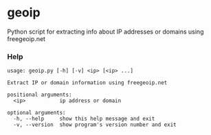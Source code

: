 # geoip
Python script for extracting info about IP addresses or domains using freegeoip.net

### Help
```
usage: geoip.py [-h] [-v] <ip> [<ip> ...]

Extract IP or domain information using freegeoip.net

positional arguments:
  <ip>           ip address or domain

optional arguments:
  -h, --help     show this help message and exit
  -v, --version  show program's version number and exit
```
